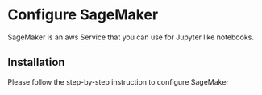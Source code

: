 # Configure SageMaker

SageMaker is an aws Service that you can use for Jupyter like notebooks.

## Installation

Please follow the step-by-step instruction to configure SageMaker
